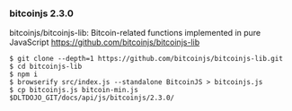 ### bitcoinjs 2.3.0
bitcoinjs/bitcoinjs-lib: Bitcoin-related functions implemented in pure JavaScript  https://github.com/bitcoinjs/bitcoinjs-lib
```
$ git clone --depth=1 https://github.com/bitcoinjs/bitcoinjs-lib.git
$ cd bitcoinjs-lib
$ npm i
$ browserify src/index.js --standalone BitcoinJS > bitcoinjs.js
$ cp bitcoinjs.js bitcoin-min.js $DLTDOJO_GIT/docs/api/js/bitcoinjs/2.3.0/
```
